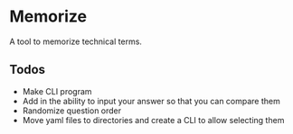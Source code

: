 # Memorize

A tool to memorize technical terms.  

## Todos

* Make CLI program
* Add in the ability to input your answer so that you can compare them
* Randomize question order
* Move yaml files to directories and create a CLI to allow selecting them
